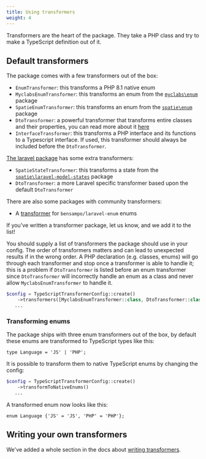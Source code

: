```yaml
---
title: Using transformers 
weight: 4
---
```


Transformers are the heart of the package. They take a PHP class and try to make a TypeScript definition out of it.

## Default transformers

The package comes with a few transformers out of the box:

- `EnumTransformer`: this transforms a PHP 8.1 native enum
- `MyclabsEnumTransformer`: this transforms an enum from the [`myclabs\enum`](https://github.com/myclab/enum) package
- `SpatieEnumTransformer`: this transforms an enum from the [`spatie\enum`](https://github.com/spatie/enum) package
- `DtoTransformer`: a powerful transformer that transforms entire classes and their properties, you can read more about
  it [here](/docs/typescript-transformer/v2/dtos/typing-properties)
- `InterfaceTransformer`: this transforms a PHP interface and its functions to a Typescript interface. If used, this 
  transformer should always be included before the `DtoTransformer`.

[The laravel package](/docs/typescript-transformer/v2/laravel/installation-and-setup) has some extra transformers:

- `SpatieStateTransformer`: this transforms a state from
  the [`spatie\laravel-model-states`](https://github.com/spatie/laravel-model-status) package
- `DtoTransformer`: a more Laravel specific transformer based upon the default `DtoTransformer`

There are also some packages with community transformers:

- A [transformer](https://github.com/wt-health/laravel-enum-transformer) for `bensampo/laravel-enum` enums

If you've written a transformer package, let us know, and we add it to the list!

You should supply a list of transformers the package should use in your config. The order of transformers matters and can lead to unexpected results if in the wrong order. A PHP declaration (e.g. classes, enums) will go through each transformer and stop once a transformer is able to handle it; this is a problem if `DtoTransformer` is listed before an enum transformer since `DtoTransformer` will incorrectly handle an enum as a class and never allow `MyclabsEnumTransformer` to handle it.

```php
$config = TypeScriptTransformerConfig::create()
    ->transformers([MyclabsEnumTransformer::class, DtoTransformer::class])
   ...
```

### Transforming enums

The package ships with three enum transformers out of the box, by default these enums are transformed to TypeScript types like this:

```tsx
type Language = 'JS' | 'PHP'; 
```

It is possible to transform them to native TypeScript enums by changing the config:

```php
$config = TypeScriptTransformerConfig::create()
    ->transformToNativeEnums()
   ...
```

A transformed enum now looks like this:

```tsx
enum Language {'JS' = 'JS', 'PHP' = 'PHP'};
```

## Writing your own transformers

We've added a whole section in the docs about [writing transformers](../transformers/getting-started).
